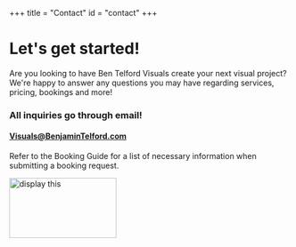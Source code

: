 +++
title = "Contact"
id = "contact"
+++

# Let's get started!    

Are you looking to have Ben Telford Visuals create your next visual project? We're happy to answer any questions you may have regarding services, pricing, bookings and more!

### All inquiries go through email! 
#### Visuals@BenjaminTelford.com

Refer to the Booking Guide for a list of necessary information when submitting a booking request.

<img src="https://i.ytimg.com/vi/Od12YAbMLmQ/hqdefault.jpg?sqp=-oaymwEZCPYBEIoBSFXyq4qpAwsIARUAAIhCGAFwAQ==&rs=AOn4CLADz0g6RLdSfb_CBsCwzr7FyKVmBA" alt="display this" width=192 height=108>
